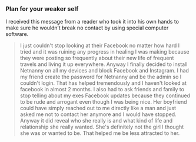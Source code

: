### Plan for your weaker self

I received this message from a reader who took it into his own hands to make sure he wouldn’t break no contact by using special computer software.

>  I just couldn't stop looking at their Facebook no matter how hard I tried and it was ruining any progress in healing I was making because they were posting so frequently about their new life of frequent travels and living it up everywhere. Anyway I finally decided to install Netnanny on all my devices and block Facebook and Instagram. I had my friend create the password for Netnanny and be the admin so I couldn't login. That has helped tremendously and I haven't looked at facebook in almost 2 months. I also had to ask friends and family to stop telling about my exes Facebook updates because they continued to be rude and arrogant even though I was being nice. Her boyfriend could have simply reached out to me directly like a man and just asked me not to contact her anymore and I would have stopped. Anyway it did reveal who she really is and what kind of life and relationship she really wanted. She's definitely not the girl I thought she was or wanted to be. That helped me be less attracted to her. 